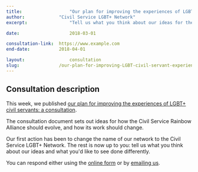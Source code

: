 ```yaml
---
title:  				"Our plan for improving the experiences of LGBT+ civil servants"
author:				"Civil Service LGBT+ Network"
excerpt:	  			"Tell us what you think about our ideas for the future of the Civil Service LGBT+ Network."

date:   				2018-03-01

consultation-link: 	https://www.example.com
end-date: 			2018-04-01

layout: 				consultation
slug:				/our-plan-for-improving-LGBT-civil-servant-experiences
---
```


## Consultation description

This week, we published [our plan for improving the experiences of LGBT+ civil servants: a consultation](/publication/our-plan-for-improving-LGBT-civil-servant-experiences/). 

The consultation document sets out ideas for how the Civil Service Rainbow Alliance should evolve, and how its work should change. 

Our first action has been to change the name of our network to the Civil Service LGBT+ Network. The rest is now up to you: tell us what you think about our ideas and what you'd like to see done differently.

You can respond either using the [online form]() or by [emailing us](info@civilservice.lgbt).